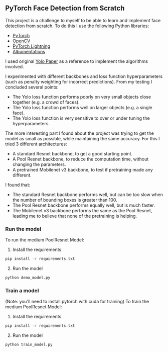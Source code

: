 ## PyTorch Face Detection from Scratch

This project is a challenge to myself to be able to learn and implement face detection from scratch.
To do this I use the following Python libraries:
- [PyTorch](https://pytorch.org/)
- [OpenCV](https://opencv.org/)
- [PyTorch Lightning](https://www.pytorchlightning.ai/)
- [Albumentations](https://albumentations.ai/)

I used original [Yolo Paper](https://arxiv.org/abs/1506.02640) as a reference to implement the algorithms involved.

I experimented with different backbones and loss function hyperparameters (such as penalty weighting for incorrect predictions).
From my testing I concluded several points:
- The Yolo loss function performs poorly on very small objects close together (e.g. a crowd of faces).
- The Yolo loss function performs well on larger objects (e.g. a single face).
- The Yolo loss function is very sensitive to over or under tuning the hyperparameters.


The more interesting part I found about the project was trying to get the model as small as possible, while maintaining
the same accuracy. For this I tried 3 different architectures:
- A standard Resnet backbone, to get a good starting point.
- A Pool Resnet backbone, to reduce the computation time, without changing the parameters.
- A pretrained Mobilenet v3 backbone, to test if pretraining made any different.


I found that:
- The standard Resnet backbone performs well, but can be too slow when the number of bounding boxes is greater than 100.
- The Pool Resnet backbone performs equally well, but is much faster.
- The Mobilenet v3 backbone performs the same as the Pool Resnet, leading me to believe that none of the pretraining is
helping.


### Run the model
To run the medium PoolResnet Model:
1. Install the requirements
```bash
pip install -r requirements.txt
```
2. Run the model
```bash
python demo_model.py
```

### Train a model
(Note: you'll need to install pytorch with cuda for training)
To train the medium PoolResnet Model:
1. Install the requirements
```bash
pip install -r requirements.txt
```
2. Run the model
```bash
python train_model.py
```